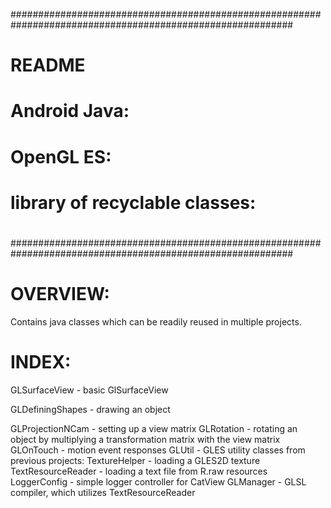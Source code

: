 ###########################################################################################################
# README
# Android Java:
# OpenGL ES:
# library of recyclable classes:
#
###########################################################################################################
#

# OVERVIEW:
Contains java classes which can be readily reused in multiple projects.

# INDEX:
GLSurfaceView     -   basic GlSurfaceView

GLDefiningShapes  -   drawing an object

GLProjectionNCam  -   setting up a view matrix
GLRotation        -   rotating an object by multiplying a transformation matrix with the view matrix
GLOnTouch         -   motion event responses
GLUtil            -   GLES utility classes from previous projects:
                      TextureHelper       -     loading a GLES2D texture
                      TextResourceReader  -     loading a text file from R.raw resources
                      LoggerConfig        -     simple logger controller for CatView
                      GLManager           -     GLSL compiler, which utilizes TextResourceReader
